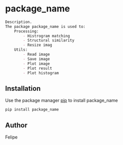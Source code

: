 # package_name
```md
Description. 
The package package_name is used to:
	Processing:
		- Histrogram matching
		- Structural similarity
		- Resize imag
	Utils:
		- Read image
		- Save image
		- Plot image
		- Plot result
		- Plot histogram
```
## Installation

Use the package manager [pip](https://pip.pypa.io/en/stable/) to install package_name

```bash
pip install package_name
```

## Author
Felipe
